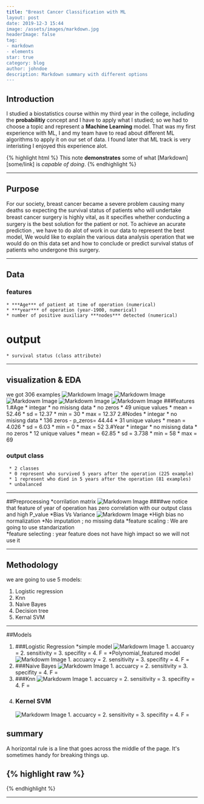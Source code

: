 ```yaml
---
title: "Breast Cancer Classification with ML
layout: post
date: 2019-12-3 15:44
image: /assets/images/markdown.jpg
headerImage: false
tag:
- markdown
- elements
star: true
category: blog
author: johndoe
description: Markdown summary with different options
---
```


## Introduction

I studied a biostatistics course within my third year in the college,
 including the **probabilitiy** concept and I have to apply what I studied;
 so we had to choose a topic and represent a **Machine Learning** model.
 That was my first experience with ML, I and my team have to read about 
 different ML algorithms to apply it on our set of data.
 I found later that ML track is very interisting I enjoyed this experience alot.



{% highlight html %}
This note **demonstrates** some of what [Markdown][some/link] is *capable of doing*.
{% endhighlight %}

---

## Purpose

For our society, breast cancer became a severe problem causing many deaths so  expecting the survival status of patients who will undertake breast cancer surgery is highly vital,
 as it speciﬁes whether conducting a surgery is the best solution for the patient or not. 
 To achieve an acurate prediction , we have to do alot of work in our data to represent the best model,
 We would like to explain the various data analysis operation that we would do on this data set and how to conclude or predict 
 survival status of patients who undergone this surgery.

---
## Data 
### features 
    * ***Age*** of patient at time of operation (numerical)
	* ***year*** of operation (year-1900, numerical)
	* number of positive auxiliary ***nodes*** detected (numerical)
  # output
    * survival status (class attribute)
---
## visualization & EDA
   we got 306 examples
  ![Markdowm Image][3]
  ![Markdowm Image][1]
  ![Markdowm Image][2]
  ![Markdowm Image][4]
  ![Markdowm Image][5]
###features
   1.#Age
     * integar
     * no misisng data
	 * no zeros
	 * 49  unique values
	 * mean = 52.46
	 * sd = 12.37
	 * min = 30
	 * max = 12.37
   2.#Nodes
     * integar
     * no misisng data
	 * 136 zeros - p_zeros= 44.44
	 * 31 unique values
	 * mean = 4.026
	 * sd = 6.03
	 * min = 0
	 * max = 52
   3.#Year
     * integar
     * no misisng data
	 * no zeros
	 * 12 unique values
	 * mean = 62.85
	 * sd = 3.738
	 * min = 58
	 * max = 69
### output class
     * 2 classes
	 * 0 represent who survived 5 years after the operation (225 example)
	 * 1 represent who died in 5 years after the operation (81 examples)
	 * unbalanced
	 
	 
---

##Preprocessing
 *corrilation matrix
![Markdowm Image][6]
####we notice that feature of year of operation has zero correlation with our output class and high P_value
 *Bias Vs Variance
![Markdowm Image][7]
 *High bias no normalization
 *No imputation ; no missing data
 *feature scaling : We are going to use standarization  
 *feature selecting : year feature does not have high impact so we will not use it

---
## Methodology
we are going to use 5 models:
1. Logistic regression
2. Knn
3. Naive Bayes
4. Decision tree
5. Kernal SVM

---

##Models
 1. ###Logistic Regression
      *simple model
      ![Markdowm Image][8]
         1. accuarcy =
         2. sensitivity =
	     3. specifity = 
	     4. F =
      *Polynomial_featured model
      ![Markdowm Image][9]
         1. accuarcy =
         2. sensitivity =
	     3. specifity = 
	     4. F =
 2. ###Naive Bayes
      ![Markdowm Image][10]
		 1. accuarcy =
         2. sensitivity =
	     3. specifity = 
	     4. F =
 3. ###Knn
      ![Markdowm Image][11]
	     1. accuarcy =
         2. sensitivity =
	     3. specifity = 
	     4. F =
 4. ### Kernel SVM
      ![Markdowm Image][12]
	     1. accuarcy =
         2. sensitivity =
	     3. specifity = 
	     4. F =
## summary

A horizontal rule is a line that goes across the middle of the page.
It's sometimes handy for breaking things up.

{% highlight raw %}
---
{% endhighlight %}

---





[1]: https://mohamedkamal77.github.io/assets/image/EDA_FREQ.png
[2]: https://mohamedkamal77.github.io/assets/image/EDA_OUT_freq.png
[3]: https://mohamedkamal77.github.io/assets/image/vis.png
[4]: https://mohamedkamal77.github.io/assets/image/sunflower.png
[5]: https://mohamedkamal77.github.io/assets/image/boxplot.png
[6]: https://mohamedkamal77.github.io/assets/image/Bias_Vs_Variance.jpg
[7]: https://mohamedkamal77.github.io/assets/image/bias_vs_variance.png
[8]: https://mohamedkamal77.github.io/assets/image/simple_Logistic.jpg
[9]: https://mohamedkamal77.github.io/assets/image/FINAL_LOGISTIC.jpg
[10]: https://mohamedkamal77.github.io/assets/image/NB.jpg
[11]: https://mohamedkamal77.github.io/assets/image/KNN.jpg
[12]: https://mohamedkamal77.github.io/assets/image/Kernel.jpg
